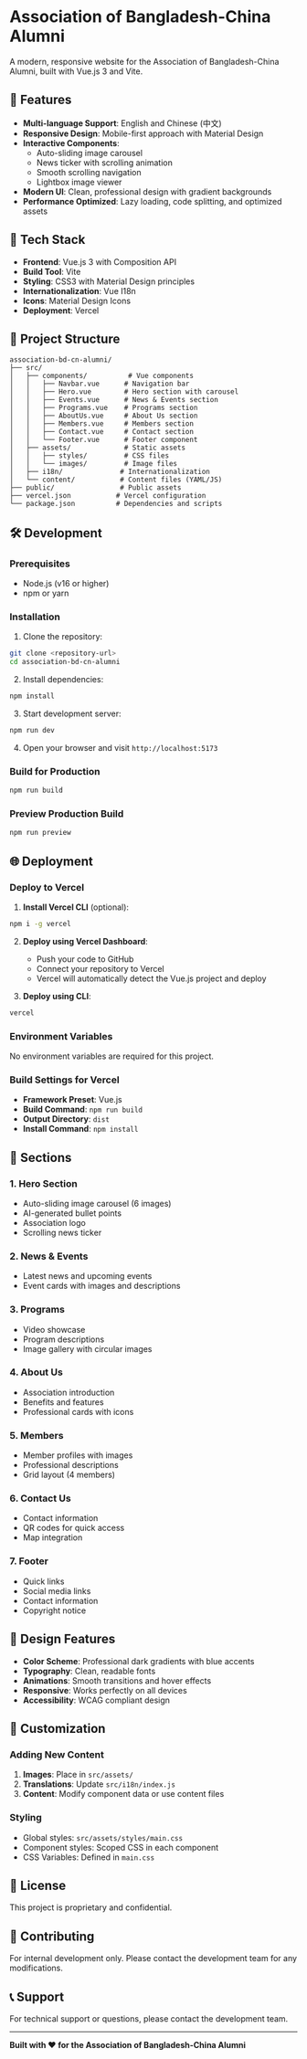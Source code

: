 # Association of Bangladesh-China Alumni

A modern, responsive website for the Association of Bangladesh-China Alumni, built with Vue.js 3 and Vite.

## 🌟 Features

- **Multi-language Support**: English and Chinese (中文)
- **Responsive Design**: Mobile-first approach with Material Design
- **Interactive Components**: 
  - Auto-sliding image carousel
  - News ticker with scrolling animation
  - Smooth scrolling navigation
  - Lightbox image viewer
- **Modern UI**: Clean, professional design with gradient backgrounds
- **Performance Optimized**: Lazy loading, code splitting, and optimized assets

## 🚀 Tech Stack

- **Frontend**: Vue.js 3 with Composition API
- **Build Tool**: Vite
- **Styling**: CSS3 with Material Design principles
- **Internationalization**: Vue I18n
- **Icons**: Material Design Icons
- **Deployment**: Vercel

## 📁 Project Structure

```
association-bd-cn-alumni/
├── src/
│   ├── components/          # Vue components
│   │   ├── Navbar.vue      # Navigation bar
│   │   ├── Hero.vue        # Hero section with carousel
│   │   ├── Events.vue      # News & Events section
│   │   ├── Programs.vue    # Programs section
│   │   ├── AboutUs.vue     # About Us section
│   │   ├── Members.vue     # Members section
│   │   ├── Contact.vue     # Contact section
│   │   └── Footer.vue      # Footer component
│   ├── assets/             # Static assets
│   │   ├── styles/         # CSS files
│   │   └── images/         # Image files
│   ├── i18n/              # Internationalization
│   └── content/           # Content files (YAML/JS)
├── public/                # Public assets
├── vercel.json           # Vercel configuration
└── package.json          # Dependencies and scripts
```

## 🛠️ Development

### Prerequisites

- Node.js (v16 or higher)
- npm or yarn

### Installation

1. Clone the repository:
```bash
git clone <repository-url>
cd association-bd-cn-alumni
```

2. Install dependencies:
```bash
npm install
```

3. Start development server:
```bash
npm run dev
```

4. Open your browser and visit `http://localhost:5173`

### Build for Production

```bash
npm run build
```

### Preview Production Build

```bash
npm run preview
```

## 🌐 Deployment

### Deploy to Vercel

1. **Install Vercel CLI** (optional):
```bash
npm i -g vercel
```

2. **Deploy using Vercel Dashboard**:
   - Push your code to GitHub
   - Connect your repository to Vercel
   - Vercel will automatically detect the Vue.js project and deploy

3. **Deploy using CLI**:
```bash
vercel
```

### Environment Variables

No environment variables are required for this project.

### Build Settings for Vercel

- **Framework Preset**: Vue.js
- **Build Command**: `npm run build`
- **Output Directory**: `dist`
- **Install Command**: `npm install`

## 📱 Sections

### 1. **Hero Section**
- Auto-sliding image carousel (6 images)
- AI-generated bullet points
- Association logo
- Scrolling news ticker

### 2. **News & Events**
- Latest news and upcoming events
- Event cards with images and descriptions

### 3. **Programs**
- Video showcase
- Program descriptions
- Image gallery with circular images

### 4. **About Us**
- Association introduction
- Benefits and features
- Professional cards with icons

### 5. **Members**
- Member profiles with images
- Professional descriptions
- Grid layout (4 members)

### 6. **Contact Us**
- Contact information
- QR codes for quick access
- Map integration

### 7. **Footer**
- Quick links
- Social media links
- Contact information
- Copyright notice

## 🎨 Design Features

- **Color Scheme**: Professional dark gradients with blue accents
- **Typography**: Clean, readable fonts
- **Animations**: Smooth transitions and hover effects
- **Responsive**: Works perfectly on all devices
- **Accessibility**: WCAG compliant design

## 🔧 Customization

### Adding New Content

1. **Images**: Place in `src/assets/`
2. **Translations**: Update `src/i18n/index.js`
3. **Content**: Modify component data or use content files

### Styling

- Global styles: `src/assets/styles/main.css`
- Component styles: Scoped CSS in each component
- CSS Variables: Defined in `main.css`

## 📄 License

This project is proprietary and confidential.

## 🤝 Contributing

For internal development only. Please contact the development team for any modifications.

## 📞 Support

For technical support or questions, please contact the development team.

---

**Built with ❤️ for the Association of Bangladesh-China Alumni**
